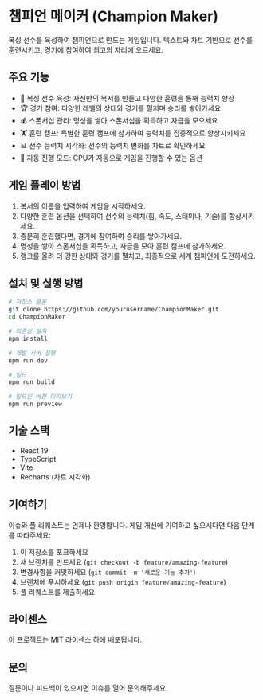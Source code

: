 # 챔피언 메이커 (Champion Maker)

복싱 선수를 육성하여 챔피언으로 만드는 게임입니다. 텍스트와 차트 기반으로 선수를 훈련시키고, 경기에 참여하여 최고의 자리에 오르세요.

## 주요 기능

- 🥊 복싱 선수 육성: 자신만의 복서를 만들고 다양한 훈련을 통해 능력치 향상
- 🏆 경기 참여: 다양한 레벨의 상대와 경기를 펼치며 승리를 쌓아가세요
- 💰 스폰서십 관리: 명성을 쌓아 스폰서십을 획득하고 자금을 모으세요
- 🏋️ 훈련 캠프: 특별한 훈련 캠프에 참가하여 능력치를 집중적으로 향상시키세요
- 📊 선수 능력치 시각화: 선수의 능력치 변화를 차트로 확인하세요
- 🤖 자동 진행 모드: CPU가 자동으로 게임을 진행할 수 있는 옵션

## 게임 플레이 방법

1. 복서의 이름을 입력하여 게임을 시작하세요.
2. 다양한 훈련 옵션을 선택하여 선수의 능력치(힘, 속도, 스태미나, 기술)를 향상시키세요.
3. 충분히 훈련했다면, 경기에 참여하여 승리를 쌓아가세요.
4. 명성을 쌓아 스폰서십을 획득하고, 자금을 모아 훈련 캠프에 참가하세요.
5. 랭크를 올려 더 강한 상대와 경기를 펼치고, 최종적으로 세계 챔피언에 도전하세요.

## 설치 및 실행 방법

```bash
# 저장소 클론
git clone https://github.com/yourusername/ChampionMaker.git
cd ChampionMaker

# 의존성 설치
npm install

# 개발 서버 실행
npm run dev

# 빌드
npm run build

# 빌드된 버전 미리보기
npm run preview
```

## 기술 스택

- React 19
- TypeScript
- Vite
- Recharts (차트 시각화)

## 기여하기

이슈와 풀 리퀘스트는 언제나 환영합니다. 게임 개선에 기여하고 싶으시다면 다음 단계를 따라주세요:

1. 이 저장소를 포크하세요
2. 새 브랜치를 만드세요 (`git checkout -b feature/amazing-feature`)
3. 변경사항을 커밋하세요 (`git commit -m '새로운 기능 추가'`)
4. 브랜치에 푸시하세요 (`git push origin feature/amazing-feature`)
5. 풀 리퀘스트를 제출하세요

## 라이센스

이 프로젝트는 MIT 라이센스 하에 배포됩니다.

## 문의

질문이나 피드백이 있으시면 이슈를 열어 문의해주세요. 